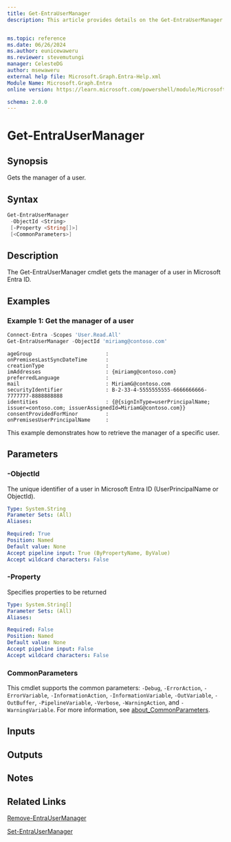 ```yaml
---
title: Get-EntraUserManager
description: This article provides details on the Get-EntraUserManager command.


ms.topic: reference
ms.date: 06/26/2024
ms.author: eunicewaweru
ms.reviewer: stevemutungi
manager: CelesteDG
author: msewaweru
external help file: Microsoft.Graph.Entra-Help.xml
Module Name: Microsoft.Graph.Entra
online version: https://learn.microsoft.com/powershell/module/Microsoft.Graph.Entra/Get-EntraUserManager

schema: 2.0.0
---
```


# Get-EntraUserManager

## Synopsis

Gets the manager of a user.

## Syntax

```powershell
Get-EntraUserManager
 -ObjectId <String>
 [-Property <String[]>]
 [<CommonParameters>]
```

## Description

The Get-EntraUserManager cmdlet gets the manager of a user in Microsoft Entra ID.

## Examples

### Example 1: Get the manager of a user

```powershell
Connect-Entra -Scopes 'User.Read.All'
Get-EntraUserManager -ObjectId 'miriamg@contoso.com'
```

```output
ageGroup                        :
onPremisesLastSyncDateTime      :
creationType                    :
imAddresses                     : {miriamg@contoso.com}
preferredLanguage               :
mail                            : MiriamG@contoso.com
securityIdentifier              : B-2-33-4-5555555555-6666666666-7777777-8888888888
identities                      : {@{signInType=userPrincipalName; issuer=contoso.com; issuerAssignedId=MiriamG@contoso.com}}
consentProvidedForMinor         :
onPremisesUserPrincipalName     :
```

This example demonstrates how to retrieve the manager of a specific user.

## Parameters

### -ObjectId

The unique identifier of a user in Microsoft Entra ID (UserPrincipalName or ObjectId).

```yaml
Type: System.String
Parameter Sets: (All)
Aliases:

Required: True
Position: Named
Default value: None
Accept pipeline input: True (ByPropertyName, ByValue)
Accept wildcard characters: False
```

### -Property

Specifies properties to be returned

```yaml
Type: System.String[]
Parameter Sets: (All)
Aliases:

Required: False
Position: Named
Default value: None
Accept pipeline input: False
Accept wildcard characters: False
```

### CommonParameters

This cmdlet supports the common parameters: `-Debug`, `-ErrorAction`, `-ErrorVariable`, `-InformationAction`, `-InformationVariable`, `-OutVariable`, `-OutBuffer`, `-PipelineVariable`, `-Verbose`, `-WarningAction`, and `-WarningVariable`. For more information, see [about_CommonParameters](https://go.microsoft.com/fwlink/?LinkID=113216).

## Inputs

## Outputs

## Notes

## Related Links

[Remove-EntraUserManager](Remove-EntraUserManager.md)

[Set-EntraUserManager](Set-EntraUserManager.md)
